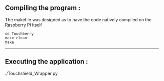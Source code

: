 ## Compiling the program :
The makefile was designed as to have the code natively compiled on the Raspberry Pi itself
```
cd Touchberry
make clean
make
```
------------------------------------------------------------------------------------------------------------------------------
## Executing the application : 

./Touchshield_Wrapper.py
